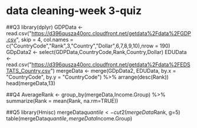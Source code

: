 # data cleaning-week 3-quiz
##Q3
library(dplyr)
GDPData <- read.csv("https://d396qusza40orc.cloudfront.net/getdata%2Fdata%2FGDP.csv",
                    skip = 4, col.names = c("CountryCode","Rank",3,"Country","Dollar",6,7,8,9,10),nrow = 190)
GDpData2 <- select(GDPData,CountryCode,Rank,Country,Dollar)
EDUData <- read.csv("https://d396qusza40orc.cloudfront.net/getdata%2Fdata%2FEDSTATS_Country.csv") 
mergeData <- merge(GDpData2, EDUData, by.x = "CountryCode", by.y = "CountryCode") %>% arrange(desc(Rank))
head(mergeData,13)

##Q4
AverageRank <- group_by(mergeData,Income.Group) %>% summarize(Rank = mean(Rank, na.rm=TRUE))

##Q5
library(Hmisc)
mergeData$quantile <- cut2(mergeData$Rank, g=5)
table(mergeData$quantile,mergeData$Income.Group)
